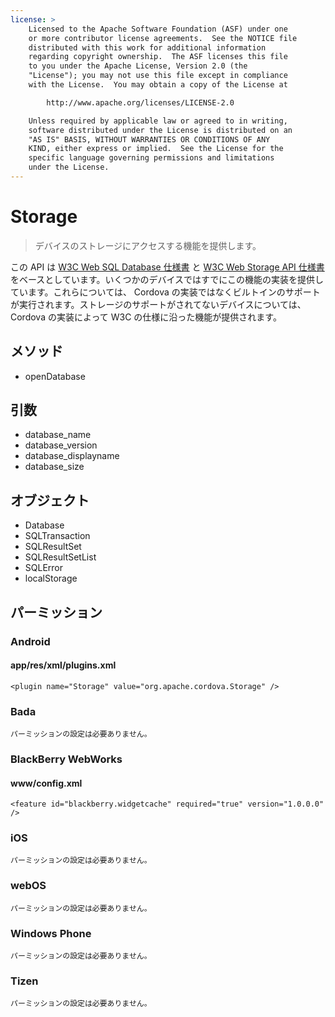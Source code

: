 ```yaml
---
license: >
    Licensed to the Apache Software Foundation (ASF) under one
    or more contributor license agreements.  See the NOTICE file
    distributed with this work for additional information
    regarding copyright ownership.  The ASF licenses this file
    to you under the Apache License, Version 2.0 (the
    "License"); you may not use this file except in compliance
    with the License.  You may obtain a copy of the License at

        http://www.apache.org/licenses/LICENSE-2.0

    Unless required by applicable law or agreed to in writing,
    software distributed under the License is distributed on an
    "AS IS" BASIS, WITHOUT WARRANTIES OR CONDITIONS OF ANY
    KIND, either express or implied.  See the License for the
    specific language governing permissions and limitations
    under the License.
---
```


Storage
==========

> デバイスのストレージにアクセスする機能を提供します。

この API は [W3C Web SQL Database 仕様書](http://dev.w3.org/html5/webdatabase/) と [W3C Web Storage API 仕様書](http://dev.w3.org/html5/webstorage/) をベースとしています。いくつかのデバイスではすでにこの機能の実装を提供しています。これらについては、 Cordova の実装ではなくビルトインのサポートが実行されます。ストレージのサポートがされてないデバイスについては、 Cordova の実装によって W3C の仕様に沿った機能が提供されます。

メソッド
-------

- openDatabase

引数
---------

- database_name
- database_version
- database_displayname
- database_size

オブジェクト
-------

- Database
- SQLTransaction
- SQLResultSet
- SQLResultSetList
- SQLError
- localStorage

パーミッション
-----------

### Android

#### app/res/xml/plugins.xml

    <plugin name="Storage" value="org.apache.cordova.Storage" />

### Bada

    パーミッションの設定は必要ありません。

### BlackBerry WebWorks

#### www/config.xml

    <feature id="blackberry.widgetcache" required="true" version="1.0.0.0" />

### iOS

    パーミッションの設定は必要ありません。

### webOS

    パーミッションの設定は必要ありません。

### Windows Phone

    パーミッションの設定は必要ありません。

### Tizen

    パーミッションの設定は必要ありません。
